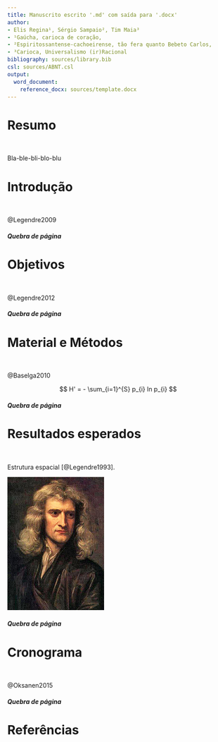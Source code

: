 ```yaml
---
title: Manuscrito escrito '.md' com saída para '.docx'
author: 
- Elis Regina¹, Sérgio Sampaio², Tim Maia³
- ¹Gaúcha, carioca de coração,
- ²Espiritossantense-cachoeirense, tão fera quanto Bebeto Carlos,
- ³Carioca, Universalismo (ir)Racional
bibliography: sources/library.bib
csl: sources/ABNT.csl
output:
  word_document:
    reference_docx: sources/template.docx
---
```


<!--

ver templates em:

https://github.com/djhocking/Markdown-for-Manuscripts

http://svmiller.com/blog/2016/02/svm-r-markdown-manuscript/

-->

# Resumo
</br>  <!-- necessário pro makefile -->


Bla-ble-bli-blo-blu


# Introdução
</br>  <!-- necessário pro makefile -->

@Legendre2009


##### Quebra de página

# Objetivos
</br>  <!-- necessário pro makefile -->

@Legendre2012

<!-- TODO: para incluir TODO ou REVIEW -->


##### Quebra de página

# Material e Métodos
</br>  <!-- necessário pro makefile -->

@Baselga2010

$$
H' = - \sum_{i=1}^{S} p_{i} ln p_{i}
$$

##### Quebra de página

# Resultados esperados
</br>  <!-- necessário pro makefile -->

Estrutura espacial [@Legendre1993].

<!-- a figura é centralizada pelo template.docx -->
![**Figura 1:** Theory](figs/isaacNewton1689.jpg)

##### Quebra de página

# Cronograma
</br>  <!-- necessário pro makefile -->

@Oksanen2015

##### Quebra de página

# Referências
</br>  <!-- necessário pro makefile -->
